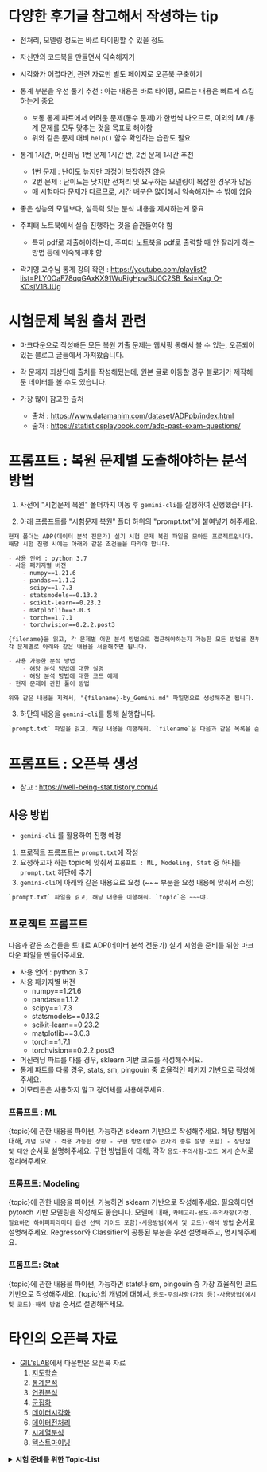 # 다양한 후기글 참고해서 작성하는 tip

- 전처리, 모델링 정도는 바로 타이핑할 수 있을 정도
- 자신만의 코드북을 만들면서 익숙해지기
- 시각화가 어렵다면, 관련 자료만 별도 페이지로 오픈북 구축하기
- 통계 부분을 우선 풀기 추천 : 아는 내용은 바로 타이핑, 모르는 내용은 빠르게 스킵하는게 중요
    - 보통 통계 파트에서 어려운 문제(통수 문제)가 한번씩 나오므로, 이외의 ML/통계 문제를 모두 맞추는 것을 목표로 해야함
    - 위와 같은 문제 대비 `help()` 함수 확인하는 습관도 필요
- 통계 1시간, 머신러닝 1번 문제 1시간 반, 2번 문제 1시간 추천
    - 1번 문제 : 난이도 높지만 과정이 복잡하진 않음
    - 2번 문제 : 난이도는 낮지만 전처리 및 요구하는 모델링이 복잡한 경우가 많음
    - 매 시험마다 문제가 다르므로, 시간 배분은 많이해서 익숙해지는 수 밖에 없음
- 좋은 성능의 모델보다, 설득력 있는 분석 내용을 제시하는게 중요
- 주피터 노트북에서 실습 진행하는 것을 습관들여야 함
    - 특히 pdf로 제출해야하는데, 주피터 노트북을 pdf로 출력할 때 안 잘리게 하는 방법 등에 익숙해져야 함

- 곽기영 교수님 통계 강의 확인 : <https://youtube.com/playlist?list=PLY0OaF78qqGAxKX91WuRigHpwBU0C2SB_&si=Kag_O-KOsjV1BJUg>

# 시험문제 복원 출처 관련

- 마크다운으로 작성해둔 모든 복원 기출 문제는 웹서핑 통해서 볼 수 있는, 오픈되어 있는 블로그 글들에서 가져왔습니다.
- 각 문제지 최상단에 출처를 작성해뒀는데, 원본 글로 이동할 경우 블로거가 제작해둔 데이터를 볼 수도 있습니다.

- 가장 많이 참고한 출처
    - 출처 : <https://www.datamanim.com/dataset/ADPpb/index.html>
    - 출처 : <https://statisticsplaybook.com/adp-past-exam-questions/>

# 프롬프트 : 복원 문제별 도출해야하는 분석 방법

1. 사전에 "시험문제 복원" 폴더까지 이동 후 `gemini-cli`를 실행하여 진행했습니다.

2. 아래 프롬프트를 "시험문제 복원" 폴더 하위의 "prompt.txt"에 붙여넣기 해주세요.
```markdown
현재 폴더는 ADP(데이터 분석 전문가) 실기 시험 문제 복원 파일을 모아둔 프로젝트입니다.
해당 시험 진행 시에는 아래와 같은 조건들을 따라야 합니다.

- 사용 언어 : python 3.7
- 사용 패키지별 버전
    - numpy==1.21.6
    - pandas==1.1.2
    - scipy==1.7.3
    - statsmodels==0.13.2
    - scikit-learn==0.23.2
    - matplotlib==3.0.3
    - torch==1.7.1
    - torchvision==0.2.2.post3

{filename}을 읽고, 각 문제별 어떤 분석 방법으로 접근해야하는지 가능한 모든 방법을 전부 알려주세요.
각 문제별로 아래와 같은 내용을 서술해주면 됩니다.

- 사용 가능한 분석 방법
    - 해당 분석 방법에 대한 설명
    - 해당 분석 방법에 대한 코드 예제
- 현재 문제에 관한 풀이 방법

위와 같은 내용을 지켜서, "{filename}-by_Gemini.md" 파일명으로 생성해주면 됩니다.
```

3. 하단의 내용을 `gemini-cli`를 통해 실행합니다.
```bash
`prompt.txt` 파일을 읽고, 해당 내용을 이행해줘. `filename`은 다음과 같은 목록을 순차적으로 순회하면서 prompt를 진행하면 돼. ["제24회.md", "제25회.md", "제26회.md", "제27회.md", "제28회.md", "제29회.md", "제30회.md", "제31회.md", "제33회.md"]. 파일 생성하는 모든 경우에 대해 allow을 할게.
```

# 프롬프트 : 오픈북 생성

- 참고 : <https://well-being-stat.tistory.com/4>

## 사용 방법

- `gemini-cli` 를 활용하여 진행 예정

1. 프로젝트 프롬프트는 `prompt.txt`에 작성
2. 요청하고자 하는 topic에 맞춰서 `프롬프트 : ML, Modeling, Stat` 중 하나를 `prompt.txt` 하단에 추가
3. `gemini-cli`에 아래와 같은 내용으로 요청 (~~~ 부분을 요청 내용에 맞춰서 수정)

```bash
`prompt.txt` 파일을 읽고, 해당 내용을 이행해줘. `topic`은 ~~~야.
```

## 프로젝트 프롬프트

다음과 같은 조건들을 토대로 ADP(데이터 분석 전문가) 실기 시험을 준비를 위한 마크다운 파일을 만들어주세요.

- 사용 언어 : python 3.7
- 사용 패키지별 버전
    - numpy==1.21.6
    - pandas==1.1.2
    - scipy==1.7.3
    - statsmodels==0.13.2
    - scikit-learn==0.23.2
    - matplotlib==3.0.3
    - torch==1.7.1
    - torchvision==0.2.2.post3
- 머신러닝 파트를 다룰 경우, sklearn 기반 코드를 작성해주세요.
- 통계 파트를 다룰 경우, stats, sm, pingouin 중 효율적인 패키지 기반으로 작성해주세요.
- 이모티콘은 사용하지 말고 경어체를 사용해주세요.

### 프롬프트 : ML

{topic}에 관한 내용을 파이썬, 가능하면 sklearn 기반으로 작성해주세요.
해당 방법에 대해, `개념 요약 - 적용 가능한 상황 - 구현 방법(함수 인자의 종류 설명 포함) - 장단점 및 대안` 순서로 설명해주세요.
구현 방법들에 대해, 각각 `용도-주의사항-코드 예시` 순서로 정리해주세요.

### 프롬프트: Modeling
{topic}에 관한 내용을 파이썬, 가능하면 sklearn 기반으로 작성해주세요. 필요하다면 pytorch 기반 모델링을 작성해도 좋습니다.
모델에 대해, `카테고리-용도-주의사항(가정, 필요하면 하이퍼파라미터 옵션 선택 가이드 포함)-사용방범(예시 및 코드)-해석 방법` 순서로 설명해주세요.
Regressor와 Classifier의 공통된 부분을 우선 설명해주고, 명시해주세요.

### 프롬프트: Stat
{topic}에 관한 내용을 파이썬, 가능하면 stats나 sm, pingouin 중 가장 효율적인 코드 기반으로 작성해주세요.
{topic}의 개념에 대해서, `용도-주의사항(가정 등)-사용방법(예시 및 코드)-해석 방법` 순서로 설명해주세요.

# 타인의 오픈북 자료

- [GIL'sLAB](https://gils-lab.tistory.com/8)에서 다운받은 오픈북 자료
    1. [지도학습](<GIL'sLAB/1. 지도학습.html>)
    2. [통계분석](<GIL'sLAB/2. 통계분석.html>)
    3. [연관분석](<GIL'sLAB/3. 연관분석.html>)
    4. [군집화](<GIL'sLAB/4. 군집화.html>)
    5. [데이터시각화](<GIL'sLAB/5. 데이터시각화.html>)
    6. [데이터전처리](<GIL'sLAB/6. 데이터전처리 및 Pandas.html>)
    7. [시계열분석](<GIL'sLAB/7. 시계열분석.html>)
    8. [텍스트마이닝](<GIL'sLAB/8. 텍스트마이닝.html>)

<details>
  <summary><strong>시험 준비를 위한 Topic-List</strong></summary>
  <ul>
    <li>참고
      <ul>
        <li><a href="https://well-being-stat.tistory.com/4">https://well-being-stat.tistory.com/4</a></li>
        <li><a href="https://coding-law.tistory.com/entry/번외4-KT-AIVLE-3기-ai트랙-28회-ADP-실기-합격">https://coding-law.tistory.com/entry/번외4-KT-AIVLE-3기-ai트랙-28회-ADP-실기-합격</a></li>
      </ul>
    </li>
    <li>개인적으로 공부한 내용들(주제)은 별도의 마크다운 파일로 만들었습니다.</li>
  </ul>

  <h2>KOCW 비모수통계학</h2>
  <ul>
    <li><a href="http://www.kocw.net/home/cview.do?mty=p&kemId=1004752">http://www.kocw.net/home/cview.do?mty=p&kemId=1004752</a>
      <ul>
        <li>12강 분산분석 파트, 13강 비모수적 방법 파트</li>
      </ul>
    </li>
    <li><a href="http://www.kocw.net/home/cview.do?mty=p&kemId=865635&ar=link_gil">http://www.kocw.net/home/cview.do?mty=p&kemId=865635&ar=link_gil</a>
      <ul>
        <li>7강 모수검정과 비모수검정 파트</li>
      </ul>
    </li>
    <li><a href="http://www.kocw.net/home/cview.do?cid=7cc3a7f9daa84276">http://www.kocw.net/home/cview.do?cid=7cc3a7f9daa84276</a>
      <ul>
        <li>2강 일표본 위치문제 파트 (부호검정 등)</li>
      </ul>
    </li>
  </ul>

  <h2>전처리</h2>
  <ul>
    <li>사전작업(공통)</li>
    <li>연속형 변수변환, Scaling</li>
    <li>범주형 인코딩</li>
    <li>이상치 탐지+처리</li>
    <li>결측치 처리</li>
    <li>EDA 시각화</li>
    <li>Sampling</li>
    <li>시계열 데이터 전처리</li>
  </ul>

  <h2>파이썬 문법</h2>
  <ul>
    <li>핸들링(기초)</li>
    <li>핸들링(심화)</li>
  </ul>

  <h2>모델링</h2>
  <ul>
    <li>선형회귀</li>
    <li>정규화 선형모델</li>
    <li>비선형 모델(앙상블×)</li>
    <li>앙상블 모델</li>
    <li>Simple DL</li>
    <li>베이지안 회귀</li>
    <li>차원축소, 변수선택법</li>
    <li>군집화</li>
    <li>연관규칙분석</li>
    <li>모델 평가 (지표, CV, Voting)</li>
    <li>모델링 결과 시각화</li>
  </ul>

  <h2>통계</h2>
  <ul>
    <li>단순 추정, 통계 계산</li>
    <li>선형모델(OLS, 정규화, Poly)</li>
    <li>로지스틱회귀</li>
    <li>sm 기반 고급 모델</li>
    <li>단일표본 검정(+정규성)</li>
    <li>2개 집단 비교(독립표본)</li>
    <li>2개 집단 비교(대응표본)</li>
    <li>분산분석(다집단, ANOVA)</li>
    <li>상관관계 검정</li>
    <li>범주형 검정(독립,대응)</li>
    <li>비율 검정</li>
    <li>표본크기, 검정력</li>
    <li>신뢰구간</li>
    <li>다중공선성(Cor,VIF,PCA)</li>
    <li>베이지안 분석</li>
    <li>선형계획법</li>
    <li>이산확률분포</li>
    <li>연속확률분포</li>
    <li>시계열(sm, tsa)</li>
    <li>생존분석</li>
    <li>샘플 데이터 생성</li>
    <li>베이지안 모델링</li>
  </ul>
</details>
